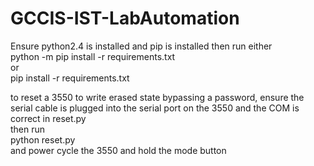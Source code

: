 # GCCIS-IST-LabAutomation
Ensure python2.4 is installed and pip is installed then run either<br>
python -m pip install -r requirements.txt<br>
or<br>
pip install -r requirements.txt<br>

to reset a 3550 to write erased state bypassing a password, ensure the serial cable is plugged into the serial port on the 3550 and the COM is correct in reset.py<br>
then run<br>
python reset.py<br>
and power cycle the 3550 and hold the mode button<br>